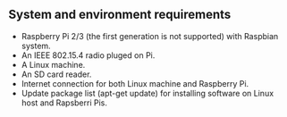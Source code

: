 ## System and environment requirements

- Raspberry Pi 2/3 (the first generation is not supported) with Raspbian system.
- An IEEE 802.15.4 radio pluged on Pi.
- A Linux machine.
- An SD card reader.
- Internet connection for both Linux machine and Raspberry Pi.
- Update package list (apt-get update) for installing software on Linux host and Rapsberri Pis.
